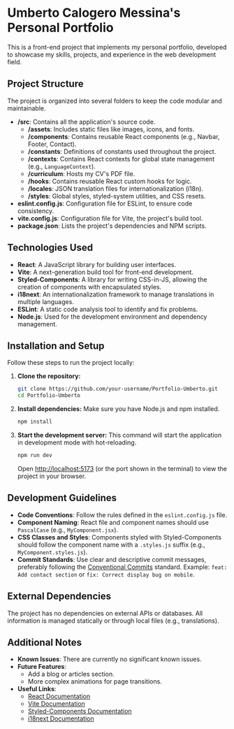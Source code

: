 # Umberto Calogero Messina's Personal Portfolio

This is a front-end project that implements my personal portfolio, developed to showcase my skills, projects, and experience in the web development field.

## Project Structure

The project is organized into several folders to keep the code modular and maintainable.

-   **/src**: Contains all the application's source code.
    -   **/assets**: Includes static files like images, icons, and fonts.
    -   **/components**: Contains reusable React components (e.g., Navbar, Footer, Contact).
    -   **/constants**: Definitions of constants used throughout the project.
    -   **/contexts**: Contains React contexts for global state management (e.g., `LanguageContext`).
    -   **/curriculum**: Hosts my CV's PDF file.
    -   **/hooks**: Contains reusable React custom hooks for logic.
    -   **/locales**: JSON translation files for internationalization (i18n).
    -   **/styles**: Global styles, styled-system utilities, and CSS resets.
-   **eslint.config.js**: Configuration file for ESLint, to ensure code consistency.
-   **vite.config.js**: Configuration file for Vite, the project's build tool.
-   **package.json**: Lists the project's dependencies and NPM scripts.

## Technologies Used

-   **React**: A JavaScript library for building user interfaces.
-   **Vite**: A next-generation build tool for front-end development.
-   **Styled-Components**: A library for writing CSS-in-JS, allowing the creation of components with encapsulated styles.
-   **i18next**: An internationalization framework to manage translations in multiple languages.
-   **ESLint**: A static code analysis tool to identify and fix problems.
-   **Node.js**: Used for the development environment and dependency management.

## Installation and Setup

Follow these steps to run the project locally:

1.  **Clone the repository:**
    ```bash
    git clone https://github.com/your-username/Portfolio-Umberto.git
    cd Portfolio-Umberto
    ```

2.  **Install dependencies:**
    Make sure you have Node.js and npm installed.
    ```bash
    npm install
    ```

3.  **Start the development server:**
    This command will start the application in development mode with hot-reloading.
    ```bash
    npm run dev
    ```
    Open [http://localhost:5173](http://localhost:5173) (or the port shown in the terminal) to view the project in your browser.

## Development Guidelines

-   **Code Conventions**: Follow the rules defined in the `eslint.config.js` file.
-   **Component Naming**: React file and component names should use `PascalCase` (e.g., `MyComponent.jsx`).
-   **CSS Classes and Styles**: Components styled with Styled-Components should follow the component name with a `.styles.js` suffix (e.g., `MyComponent.styles.js`).
-   **Commit Standards**: Use clear and descriptive commit messages, preferably following the [Conventional Commits](https://www.conventionalcommits.org/en/v1.0.0/) standard. Example: `feat: Add contact section` or `fix: Correct display bug on mobile`.

## External Dependencies

The project has no dependencies on external APIs or databases. All information is managed statically or through local files (e.g., translations).

## Additional Notes

-   **Known Issues**: There are currently no significant known issues.
-   **Future Features**:
    -   Add a blog or articles section.
    -   More complex animations for page transitions.
-   **Useful Links**:
    -   [React Documentation](https://reactjs.org/docs/getting-started.html)
    -   [Vite Documentation](https://vitejs.dev/guide/)
    -   [Styled-Components Documentation](https://styled-components.com/docs)
    -   [i18next Documentation](https://www.i18next.com/overview/getting-started)
